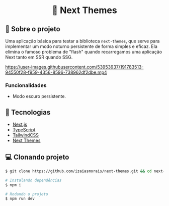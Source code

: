 <h1 align='center'>
    🎨 Next Themes
</h1>

## 📃 Sobre o projeto

Uma aplicação básica para testar a biblioteca `next-themes`, que serve para implementar um modo noturno persistente de forma simples e eficaz. Ela elimina o famoso problema de "flash" quando recarregamos uma aplicação Next tanto em SSR quando SSG.


https://user-images.githubusercontent.com/53953937/191783513-94550f28-f959-4356-8596-738962df2dbe.mp4


### Funcionalidades

- Modo escuro persistente.

## 🚀 Tecnologias

- [Next.js](https://nextjs.org/)
- [TypeScript](https://www.typescriptlang.org/)
- [TailwindCSS](https://tailwindcss.com/)
- [Next Themes](https://www.npmjs.com/package/next-themes)

## 💻 Clonando projeto

```bash
$ git clone https://github.com/izaiasmorais/next-themes.git && cd next-themes
```

```bash
# Instalando dependências
$ npm i

# Rodando o projeto
$ npm run dev

```
